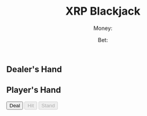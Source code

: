 <!DOCTYPE html>
<html lang="en">
  <head>
    <meta charset="UTF-8" />
    <meta name="viewport" content="width=device-width, initial-scale=1.0" />
    <title>XRP Blackjack</title>
    <link rel="stylesheet" href="styles.css" />
    <script src="script.js" defer></script>
  </head>
  <body>
    <header>
      <h1>XRP Blackjack</h1>
      <div id="status">
        <p>Money: <span id="money"></span></p>
        <p>Bet: <span id="bet"></span></p>
      </div>
    </header>
    <main>
      <div id="dealer">
        <h2>Dealer's Hand</h2>
        <div id="dealer-cards"></div>
        <p id="dealer-score"></p>
      </div>
      <div id="player">
        <h2>Player's Hand</h2>
        <div id="player-cards"></div>
        <p id="player-score"></p>
      </div>
      <div id="buttons">
        <button id="deal-button">Deal</button>
        <button id="hit-button" disabled>Hit</button>
        <button id="stand-button" disabled>Stand</button>
      </div>
    </main>
  </body>
</html>
